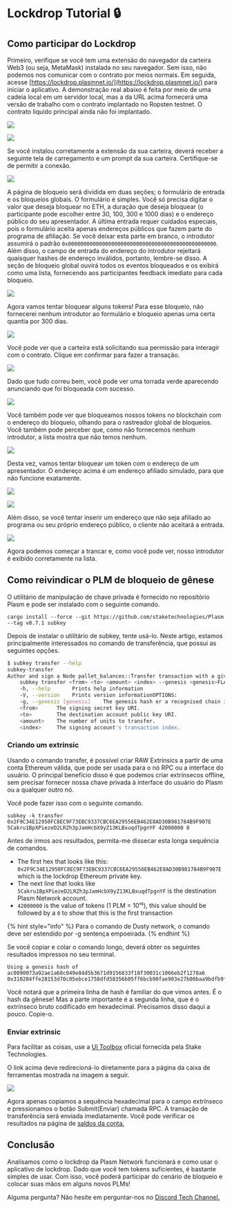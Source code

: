 # Lockdrop Tutorial 🔒

## **Como participar do Lockdrop**

Primeiro, verifique se você tem uma extensão do navegador da carteira Web3 \(ou seja, MetaMask\) instalada no seu navegador. Sem isso, não podemos nos comunicar com o contrato por meios normais. Em seguida, acesse [https://lockdrop.plasmnet.io/](https://lockdrop.plasmnet.io/) para iniciar o aplicativo. A demonstração real abaixo é feita por meio de uma cadeia local em um servidor local, mas a da URL acima fornecerá uma versão de trabalho com o contrato implantado no Ropsten testnet. O contrato líquido principal ainda não foi implantado.

![](../.gitbook/assets/sukurnshotto-2020-05-31-190014png.png)

![](../.gitbook/assets/sukurnshotto-2020-05-31-190058png.png)

Se você instalou corretamente a extensão da sua carteira, deverá receber a seguinte tela de carregamento e um prompt da sua carteira. Certifique-se de permitir a conexão.  


![](../.gitbook/assets/sukurnshotto-2020-05-31-190155png.png)

A página de bloqueio será dividida em duas seções; o formulário de entrada e os bloqueios globais. O formulário é simples. Você só precisa digitar o valor que deseja bloquear no ETH, a duração que deseja bloquear \(o participante pode escolher entre 30, 100, 300 e 1000 dias\) e o endereço público do seu apresentador. A última entrada requer cuidados especiais, pois o formulário aceita apenas endereços públicos que fazem parte do programa de afiliação. Se você deixar esta parte em branco, o introdutor assumirá o padrão `0x000000000000000000000000000000000000000000000000`. Além disso, o campo de entrada do endereço do introdutor rejeitará quaisquer hashes de endereço inválidos, portanto, lembre-se disso. A seção de bloqueio global ouvirá todos os eventos bloqueados e os exibirá como uma lista, fornecendo aos participantes feedback imediato para cada bloqueio.  


![](../.gitbook/assets/sukurnshotto-2020-05-31-190257png.png)

Agora vamos tentar bloquear alguns tokens! Para esse bloqueio, não fornecerei nenhum introdutor ao formulário e bloqueio apenas uma certa quantia por 300 dias.  


![](../.gitbook/assets/sukurnshotto-2020-05-31-190332png.png)

Você pode ver que a carteira está solicitando sua permissão para interagir com o contrato. Clique em confirmar para fazer a transação.  


![](../.gitbook/assets/sukurnshotto-2020-05-31-190404png.png)

Dado que tudo correu bem, você pode ver uma torrada verde aparecendo anunciando que foi bloqueada com sucesso.

![](../.gitbook/assets/sukurnshotto-2020-05-31-190439png.png)

Você também pode ver que bloqueamos nossos tokens no blockchain com o endereço do bloqueio, olhando para o rastreador global de bloqueios. Você também pode perceber que, como não fornecemos nenhum introdutor, a lista mostra que não temos nenhum.

![](../.gitbook/assets/sukurnshotto-2020-05-31-190942png.png)

Desta vez, vamos tentar bloquear um token com o endereço de um apresentador. O endereço acima é um endereço afiliado simulado, para que não funcione exatamente.  


![](../.gitbook/assets/sukurnshotto-2020-05-31-191025png.png)

![](../.gitbook/assets/sukurnshotto-2020-05-31-191057png%20%282%29.png)

Além disso, se você tentar inserir um endereço que não seja afiliado ao programa ou seu próprio endereço público, o cliente não aceitará a entrada.

![](../.gitbook/assets/sukurnshotto-2020-05-31-191136png.png)

Agora podemos começar a trancar e, como você pode ver, nosso introdutor é exibido corretamente na lista.

## **Como reivindicar o PLM de bloqueio de gênese**

O utilitário de manipulação de chave privada é fornecido no repositório Plasm e pode ser instalado com o seguinte comando.

```text
cargo install --force --git https://github.com/staketechnologies/Plasm --tag v0.7.1 subkey
```

Depois de instalar o utilitário de subkey, tente usá-lo. Neste artigo, estamos principalmente interessados no comando de transferência, que possui as seguintes opções.

```bash
$ subkey transfer --help
subkey-transfer 
Author and sign a Node pallet_balances::Transfer transaction with a given (secret) keyUSAGE:
    subkey transfer <from> <to> <amount> <index> --genesis <genesis>FLAGS:
    -h, --help       Prints help information
    -V, --version    Prints version informationOPTIONS:
    -g, --genesis [genesis]    The genesis hash or a recognised chain identifier (plasm, dusty).ARGS:
    <from>      The signing secret key URI.
    <to>        The destination account public key URI.
    <amount>    The number of units to transfer.
    <index>     The signing account's transaction index.
```

### **Criando um extrinsic**

Usando o comando transfer, é possível criar RAW Extrinsics a partir de uma conta Ethereum válida, que pode ser usada para o nó RPC ou a interface do usuário. O principal benefício disso é que podemos criar extrínsecos offline, sem precisar fornecer nossa chave privada à interface do usuário do Plasm ou a qualquer outro nó.

Você pode fazer isso com o seguinte comando.

```text
subkey -k transfer 0x2F9C34E12950FC8EC9F73EBC9337CBC6EA29556EB462E8AD30B981784B9F907E 5Cakru1BpXPiezeD2LRZh3pJamHcbX9yZ13KLBxuqdTpgnYF 42000000 0
```

Antes de irmos aos resultados, permita-me dissecar esta longa sequência de comandos.

* The first hex that looks like this: `0x2F9C34E12950FC8EC9F73EBC9337CBC6EA29556EB462E8AD30B981784B9F907E` which is the lockdrop Ethereum private key.
* The next line that looks like `5Cakru1BpXPiezeD2LRZh3pJamHcbX9yZ13KLBxuqdTpgnYF` is the destination Plasm Network account.
* `42000000` is the value of tokens \(1 PLM = 10¹⁵\), this value should be followed by a `0` to show that this is the first transaction

{% hint style="info" %}
Para o comando de Dusty network, o comando deve ser estendido por -g sentença empoeirada.
{% endhint %}

Se você copiar e colar o comando longo, deverá obter os seguintes resultados impressos no seu terminal.

```text
Using a genesis hash of ac0090073a92ae1a68c049e84d5b3671d9156833f18f30031c1066eb2f1278a6
0x310284ffe28153d70c05ebce1758dfd58356b05ff6bcb90fae903e27b00baa9bdfb9fd2f0210c5ecce7198b3adf13dece166a277890c189c05e5e061240cfacd8b9e2e9b497be46283d20ae801c784e1ec962a64644508b5e492c4bdb1932f202bbdbb63db010000000300ff16eb796bee0c857db3d646ee7070252707aec0c7d82b2eda856632f6a2306a58a10f
```

Você notará que a primeira linha de hash é familiar do que vimos antes. É o hash da gênese! Mas a parte importante é a segunda linha, que é o extrínseco bruto codificado em hexadecimal. Precisamos disso daqui a pouco. Copie-o.

### **Enviar extrinsic**

Para facilitar as coisas, use a [UI Toolbox](https://apps.plasmnet.io/#/toolbox) oficial fornecida pela Stake Technologies.

O link acima deve redirecioná-lo diretamente para a página da caixa de ferramentas mostrada na imagem a seguir.

![](../.gitbook/assets/sukurnshotto-2020-05-31-191447png.png)

Agora apenas copiamos a sequência hexadecimal para o campo extrínseco e pressionamos o botão Submit\(Enviar\) chamada RPC. A transação de transferência será enviada imediatamente. Você pode verificar os resultados na página de [saldos da conta.](https://apps.plasmnet.io/#/accounts)

## **Conclusão**

Analisamos como o lockdrop da Plasm Network funcionará e como usar o aplicativo de lockdrop. Dado que você tem tokens suficientes, é bastante simples de usar. Com isso, você poderá participar do cenário de bloqueio e colocar suas mãos em alguns novos PLMs!

Alguma pergunta? Não hesite em perguntar-nos no [Discord Tech Channel.](https://discord.gg/Z3nC9U4)

